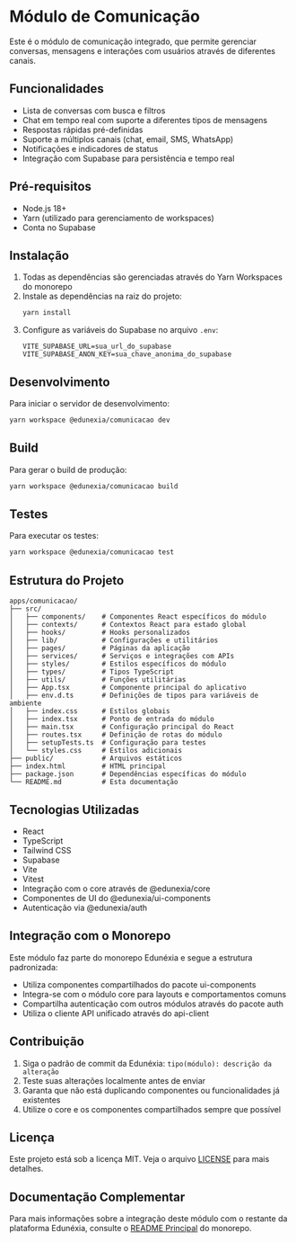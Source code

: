 # Módulo de Comunicação

Este é o módulo de comunicação integrado, que permite gerenciar conversas, mensagens e interações com usuários através de diferentes canais.

## Funcionalidades

- Lista de conversas com busca e filtros
- Chat em tempo real com suporte a diferentes tipos de mensagens
- Respostas rápidas pré-definidas
- Suporte a múltiplos canais (chat, email, SMS, WhatsApp)
- Notificações e indicadores de status
- Integração com Supabase para persistência e tempo real

## Pré-requisitos

- Node.js 18+
- Yarn (utilizado para gerenciamento de workspaces)
- Conta no Supabase

## Instalação

1. Todas as dependências são gerenciadas através do Yarn Workspaces do monorepo
2. Instale as dependências na raiz do projeto:
   ```bash
   yarn install
   ```
3. Configure as variáveis do Supabase no arquivo `.env`:
   ```
   VITE_SUPABASE_URL=sua_url_do_supabase
   VITE_SUPABASE_ANON_KEY=sua_chave_anonima_do_supabase
   ```

## Desenvolvimento

Para iniciar o servidor de desenvolvimento:

```bash
yarn workspace @edunexia/comunicacao dev
```

## Build

Para gerar o build de produção:

```bash
yarn workspace @edunexia/comunicacao build
```

## Testes

Para executar os testes:

```bash
yarn workspace @edunexia/comunicacao test
```

## Estrutura do Projeto

```
apps/comunicacao/
├── src/
│   ├── components/    # Componentes React específicos do módulo
│   ├── contexts/      # Contextos React para estado global
│   ├── hooks/         # Hooks personalizados
│   ├── lib/           # Configurações e utilitários
│   ├── pages/         # Páginas da aplicação
│   ├── services/      # Serviços e integrações com APIs
│   ├── styles/        # Estilos específicos do módulo
│   ├── types/         # Tipos TypeScript
│   ├── utils/         # Funções utilitárias
│   ├── App.tsx        # Componente principal do aplicativo
│   ├── env.d.ts       # Definições de tipos para variáveis de ambiente
│   ├── index.css      # Estilos globais
│   ├── index.tsx      # Ponto de entrada do módulo
│   ├── main.tsx       # Configuração principal do React
│   ├── routes.tsx     # Definição de rotas do módulo
│   ├── setupTests.ts  # Configuração para testes
│   └── styles.css     # Estilos adicionais
├── public/            # Arquivos estáticos
├── index.html         # HTML principal
├── package.json       # Dependências específicas do módulo
└── README.md          # Esta documentação
```

## Tecnologias Utilizadas

- React
- TypeScript
- Tailwind CSS
- Supabase
- Vite
- Vitest
- Integração com o core através de @edunexia/core
- Componentes de UI do @edunexia/ui-components
- Autenticação via @edunexia/auth

## Integração com o Monorepo

Este módulo faz parte do monorepo Edunéxia e segue a estrutura padronizada:

- Utiliza componentes compartilhados do pacote ui-components
- Integra-se com o módulo core para layouts e comportamentos comuns
- Compartilha autenticação com outros módulos através do pacote auth
- Utiliza o cliente API unificado através do api-client

## Contribuição

1. Siga o padrão de commit da Edunéxia: `tipo(módulo): descrição da alteração`
2. Teste suas alterações localmente antes de enviar
3. Garanta que não está duplicando componentes ou funcionalidades já existentes
4. Utilize o core e os componentes compartilhados sempre que possível

## Licença

Este projeto está sob a licença MIT. Veja o arquivo [LICENSE](LICENSE) para mais detalhes.

## Documentação Complementar

Para mais informações sobre a integração deste módulo com o restante da plataforma Edunéxia, consulte o [README Principal](../../README.md) do monorepo. 